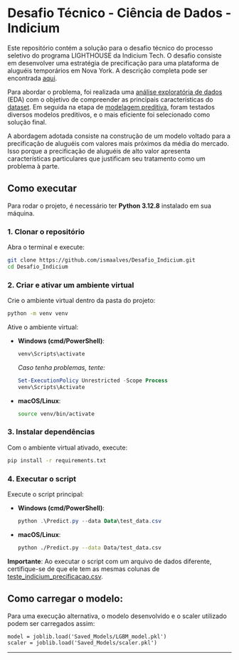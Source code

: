# Desafio Técnico - Ciência de Dados - Indicium

Este repositório contém a solução para o desafio técnico do processo seletivo do programa LIGHTHOUSE da Indicium Tech. O desafio consiste em desenvolver uma estratégia de precificação para uma plataforma de aluguéis temporários em Nova York. A descrição completa pode ser encontrada [aqui](Descrição.md).  

Para abordar o problema, foi realizada uma [análise exploratória de dados](EDA.ipynb) (EDA) com o objetivo de compreender as principais características do [dataset](Data/teste_indicium_precificacao.csv). Em seguida na etapa de [modelagem preditiva](Predictive_Modeling.ipynb), foram testados diversos modelos preditivos, e o mais eficiente foi selecionado como solução final.  

A abordagem adotada consiste na construção de um modelo voltado para a precificação de aluguéis com valores mais próximos da média do mercado. Isso porque a precificação de aluguéis de alto valor apresenta características particulares que justificam seu tratamento como um problema à parte.  

## Como executar  

Para rodar o projeto, é necessário ter **Python 3.12.8** instalado em sua máquina.  

### 1. Clonar o repositório  

Abra o terminal e execute:  

```bash
git clone https://github.com/ismaalves/Desafio_Indicium.git
cd Desafio_Indicium
```

### 2. Criar e ativar um ambiente virtual  

Crie o ambiente virtual dentro da pasta do projeto:  

```bash
python -m venv venv
```

Ative o ambiente virtual:  

- **Windows (cmd/PowerShell)**:  

    ```powershell
    venv\Scripts\activate
    ```

    *Caso tenha problemas, tente:*  

    ```powershell
    Set-ExecutionPolicy Unrestricted -Scope Process
    venv\Scripts\Activate
    ```

- **macOS/Linux**:  

    ```bash
    source venv/bin/activate
    ```

### 3. Instalar dependências  

Com o ambiente virtual ativado, execute:  

```bash
pip install -r requirements.txt
```

### 4. Executar o script  

Execute o script principal:  

- **Windows (cmd/PowerShell)**:  

    ```powershell
    python .\Predict.py --data Data\test_data.csv
    ```

- **macOS/Linux**:  

    ```bash
    python ./Predict.py --data Data/test_data.csv
    ```
**Importante**: Ao executar o script com um arquivo de dados diferente, certifique-se de que ele tem as mesmas colunas de [teste_indicium_precificacao.csv](Data/teste_indicium_precificacao.csv).

## Como carregar o modelo:

Para uma execução alternativa, o modelo desenvolvido e o scaler utilizado podem ser carregados assim:

```
model = joblib.load('Saved_Models/LGBM_model.pkl')
scaler = joblib.load('Saved_Models/scaler.pkl')
```
---
